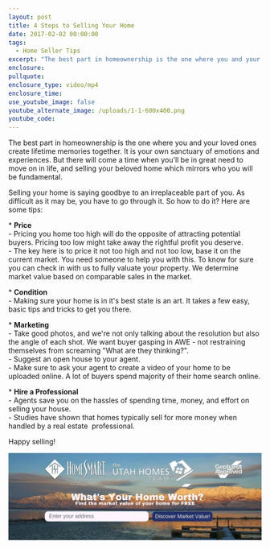 ```yaml
---
layout: post
title: 4 Steps to Selling Your Home
date: 2017-02-02 00:00:00
tags:
  - Home Seller Tips
excerpt: "The best part in homeownership is the one where you and your loved ones create lifetime memories together. It is your own sanctuary of emotions and experiences. But there will come a time when you'll be in great need to move on in life, and selling your beloved home which mirrors who you will be fundamental."
enclosure:
pullquote:
enclosure_type: video/mp4
enclosure_time:
use_youtube_image: false
youtube_alternate_image: /uploads/1-1-600x400.png
youtube_code:
---
```



The best part in homeownership is the one where you and your loved ones create lifetime memories together. It is your own sanctuary of emotions and experiences. But there will come a time when you'll be in great need to move on in life, and selling your beloved home which mirrors who you will be fundamental.

Selling your home is saying goodbye to an irreplaceable part of you. As difficult as it may be, you have to go through it. So how to do it? Here are some tips:

\* **Price**
<br>- Pricing you home too high will do the opposite of attracting potential buyers. Pricing too low might take away the rightful profit you deserve.
<br>- The key here is to price it not too high and not too low, base it on the current market. You need someone to help you with this. To know for sure you can check in with us to fully valuate your property. We determine market value based on comparable sales in the market.

\* **Condition**
<br>- Making sure your home is in it's best state is an art. It takes a few easy, basic tips and tricks to get you there.

\* **Marketing**
<br>- Take good photos, and we're not only talking about the resolution but also the angle of each shot. We want buyer gasping in AWE - not restraining themselves from screaming "What are they thinking?".
<br>- Suggest an open house to your agent.
<br>- Make sure to ask your agent to create a video of your home to be uploaded online. A lot of buyers spend majority of their home search online.

\* **Hire a Professional**
<br>- Agents save you on the hassles of spending time, money, and effort on selling your house.
<br>- Studies have shown that homes typically sell for more money when handled by a real estate  professional.

Happy selling!

![](/uploads/versions/whats-your-home-worth-1024x512---x----1022-354x---.jpg)
